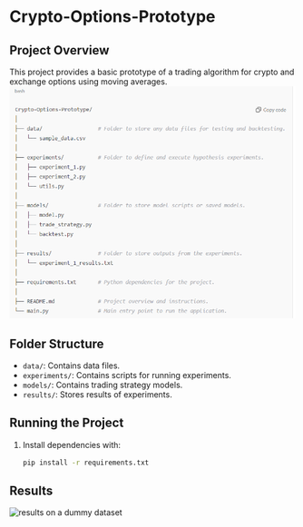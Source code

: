 # Crypto-Options-Prototype

## Project Overview
This project provides a basic prototype of a trading algorithm for crypto and exchange options using moving averages.
![Project Diagram](https://github.com/dijasila/Crypto-Options-Prototype/blob/master/image/resp_struct.PNG)
## Folder Structure
- `data/`: Contains data files.
- `experiments/`: Contains scripts for running experiments.
- `models/`: Contains trading strategy models.
- `results/`: Stores results of experiments.

## Running the Project
1. Install dependencies with:
   ```bash
   pip install -r requirements.txt
## Results
![results on a dummy dataset](https://github.com/dijasila/Crypto-Options-Prototype/tree/master/image)
